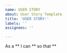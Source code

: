 ```yaml
---
name: USER STORY
about: User Story Template
title: 'USER STORY:'
labels: ''
assignees: ''

---
```


As a ** I can ** so that **
